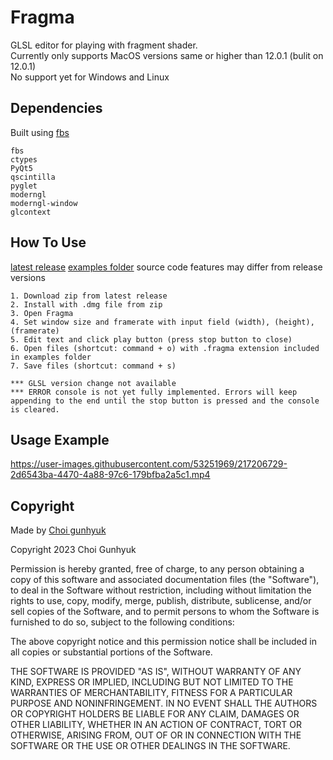 # Fragma
GLSL editor for playing with fragment shader. <br>
Currently only supports MacOS versions same or higher than 12.0.1 (bulit on 12.0.1) <br>
No support yet for Windows and Linux <br>

## Dependencies
Built using [fbs](https://build-system.fman.io/)
```
fbs
ctypes
PyQt5
qscintilla
pyglet
moderngl
moderngl-window
glcontext
```

## How To Use
[latest release](https://github.com/hlp-pls/Fragma/releases/latest)
[examples folder](https://github.com/hlp-pls/Fragma/examples)
source code features may differ from release versions

```
1. Download zip from latest release
2. Install with .dmg file from zip
3. Open Fragma
4. Set window size and framerate with input field (width), (height), (framerate)
5. Edit text and click play button (press stop button to close)
6. Open files (shortcut: command + o) with .fragma extension included in examples folder
7. Save files (shortcut: command + s)

*** GLSL version change not available
*** ERROR console is not yet fully implemented. Errors will keep appending to the end until the stop button is pressed and the console is cleared.
```

## Usage Example


https://user-images.githubusercontent.com/53251969/217206729-2d6543ba-4470-4a88-97c6-179bfba2a5c1.mp4



## Copyright
Made by [Choi gunhyuk](https://www.instagram.com/ch_gnhk/)


Copyright 2023 Choi Gunhyuk

Permission is hereby granted, free of charge, to any person obtaining a copy of this software and associated documentation files (the "Software"), to deal in the Software without restriction, including without limitation the rights to use, copy, modify, merge, publish, distribute, sublicense, and/or sell copies of the Software, and to permit persons to whom the Software is furnished to do so, subject to the following conditions:

The above copyright notice and this permission notice shall be included in all copies or substantial portions of the Software.

THE SOFTWARE IS PROVIDED "AS IS", WITHOUT WARRANTY OF ANY KIND, EXPRESS OR IMPLIED, INCLUDING BUT NOT LIMITED TO THE WARRANTIES OF MERCHANTABILITY, FITNESS FOR A PARTICULAR PURPOSE AND NONINFRINGEMENT. IN NO EVENT SHALL THE AUTHORS OR COPYRIGHT HOLDERS BE LIABLE FOR ANY CLAIM, DAMAGES OR OTHER LIABILITY, WHETHER IN AN ACTION OF CONTRACT, TORT OR OTHERWISE, ARISING FROM, OUT OF OR IN CONNECTION WITH THE SOFTWARE OR THE USE OR OTHER DEALINGS IN THE SOFTWARE.

